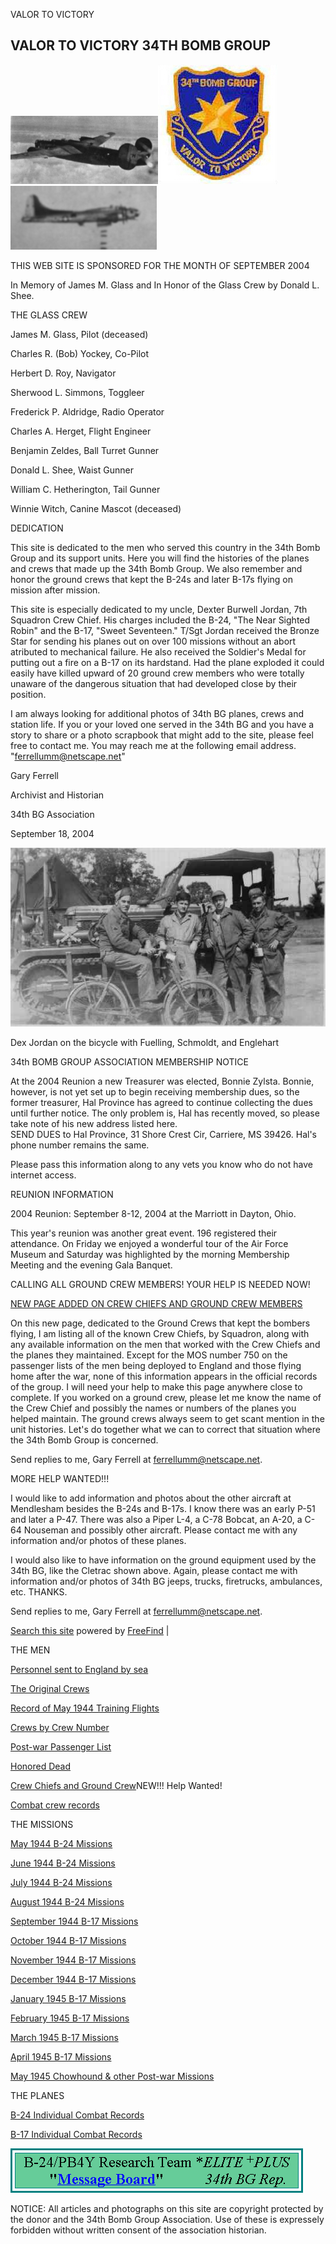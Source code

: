 










VALOR TO VICTORY






 



## VALOR TO VICTORY 34TH BOMB GROUP

![](B-24m.jpg)![](34BGpatch.jpg)![](B-17f.jpg)  
  

THIS WEB SITE IS SPONSORED FOR THE MONTH OF SEPTEMBER 2004  

In Memory of James M. Glass and In Honor of the Glass Crew by Donald L. Shee.  

THE GLASS CREW  

James M. Glass, Pilot (deceased)  

Charles R. (Bob) Yockey, Co-Pilot  

Herbert D. Roy, Navigator  

Sherwood L. Simmons, Toggleer  

Frederick P. Aldridge, Radio Operator  

Charles A. Herget, Flight Engineer  

Benjamin Zeldes, Ball Turret Gunner  

Donald L. Shee, Waist Gunner  

William C. Hetherington, Tail Gunner  

Winnie Witch, Canine Mascot (deceased)  
  
  

DEDICATION  

This site is dedicated to the men who served this country in the 34th Bomb Group and its support units. Here you will find the histories of the planes and crews that made up the 34th Bomb Group. We also remember and honor the ground crews that kept the B-24s and later B-17s flying on mission after mission.
  
  

This site is especially dedicated to my uncle, Dexter Burwell Jordan, 7th Squadron Crew Chief. His charges included the B-24, "The Near Sighted Robin" and the B-17, "Sweet Seventeen." T/Sgt Jordan received the Bronze Star for sending his planes out on over 100 missions without an abort atributed to mechanical failure. He also received the Soldier's Medal for putting out a fire on a B-17 on its hardstand. Had the plane exploded it could easily have killed upward of 20 ground crew members who were totally unaware of the dangerous situation that had developed close by their position.
  
  

I am always looking for additional photos of 34th BG planes, crews and station life. If you or your loved one served in the 34th BG and you have a story to share or a photo scrapbook that might add to the site, please feel free to contact me. You may reach me at the following email address. "ferrellumm@netscape.net"
  
  

Gary Ferrell  

Archivist and Historian  

34th BG Association  

September 18, 2004  
  

![](bike.jpg)  

Dex Jordan on the bicycle with Fuelling, Schmoldt, and Englehart  
  
  

34th BOMB GROUP ASSOCIATION MEMBERSHIP NOTICE  

At the 2004 Reunion a new Treasurer was elected, Bonnie Zylsta. Bonnie, however, is not yet set up to begin receiving membership dues, so the former treasurer, Hal Province has agreed to continue collecting the dues until further notice. The only problem is, Hal has recently moved, so please take note of his new address listed here.   
SEND DUES to Hal Province, 31 Shore Crest Cir, Carriere, MS 39426\. Hal's phone number remains the same.   

Please pass this information along to any vets you know who do not have internet access.  

  
  

REUNION INFORMATION  

2004 Reunion: September 8-12, 2004 at the Marriott in Dayton, Ohio.  

This year's reunion was another great event. 196 registered their attendance. On Friday we enjoyed a wonderful tour of the Air Force Museum and Saturday was highlighted by the morning Membership Meeting and the evening Gala Banquet.
  
  

CALLING ALL GROUND CREW MEMBERS! YOUR HELP IS NEEDED NOW!  

[NEW PAGE ADDED ON CREW CHIEFS AND GROUND CREW MEMBERS](CrewChiefs.md)
  

On this new page, dedicated to the Ground Crews that kept the bombers flying, I am listing all of the known Crew Chiefs, by Squadron, along with any available information on the men that worked with the Crew Chiefs and the planes they maintained. Except for the MOS number 750 on the passenger lists of the men being deployed to England and those flying home after the war, none of this information appears in the official records of the group. I will need your help to make this page anywhere close to complete. If you worked on a ground crew, please let me know the name of the Crew Chief and possibly the names or numbers of the planes you helped maintain. The ground crews always seem to get scant mention in the unit histories. Let's do together what we can to correct that situation where the 34th Bomb Group is concerned.  

Send replies to me, Gary Ferrell at ferrellumm@netscape.net.  
  

MORE HELP WANTED!!!  

I would like to add information and photos about the other aircraft at Mendlesham besides the B-24s and B-17s. I know there was an early P-51 and later a P-47. There was also a Piper L-4, a C-78 Bobcat, an A-20, a C-64 Nouseman and possibly other aircraft. Please contact me with any information and/or photos of these planes.  

I would also like to have information on the ground equipment used by the 34th BG, like the Cletrac shown above. Again, please contact me with information and/or photos of 34th BG jeeps, trucks, firetrucks, ambulances, etc. THANKS.  

Send replies to me, Gary Ferrell at ferrellumm@netscape.net.
  
  
  

 [Search this site](http://search.freefind.com/find.html?id=20300229) powered by [FreeFind](http://www.freefind.com) |
  
  

THE MEN  

[Personnel sent to England by sea](1Apr44.md)  

[The Original Crews](Originalcrews.md)  

[Record of May 1944 Training Flights](1944-05TF.md)  

[Crews by Crew Number](CrewNumbers.md)  

[Post-war Passenger List](passengers.md)  

[Honored Dead](HonoredDead.md)  

[Crew Chiefs and Ground Crew](CrewChiefs.md)NEW!!! Help Wanted!  

[Combat crew records](000crews.md)  

  
  

THE MISSIONS  

[May 1944 B-24 Missions](1944-05.md)  

[June 1944 B-24 Missions](1944-06.md)  

[July 1944 B-24 Missions](1944-07.md)  

[August 1944 B-24 Missions](1944-08.md)  

[September 1944 B-17 Missions](1944-09.md)  

[October 1944 B-17 Missions](1944-10.md)  

[November 1944 B-17 Missions](1944-11.md)  

[December 1944 B-17 Missions](1944-12.md)  

[January 1945 B-17 Missions](1945-01.md)  

[February 1945 B-17 Missions](1945-02.md)  

[March 1945 B-17 Missions](1945-03.md)  

[April 1945 B-17 Missions](1945-04.md)  

[May 1945 Chowhound \& other Post-war Missions](1945-05.md)  

  
  

THE PLANES  

[B-24 Individual Combat Records](000b24s.md)  

[B-17 Individual Combat Records](000b17s.md)  

  
  
  

[![](034thEliteBanner.gif)](http://b24bw.proboards33.com)
  
  
  


NOTICE: All articles and photographs on this site are copyright protected by the donor and the 34th Bomb Group Association. Use of these is expressely forbidden without written consent of the association historian.  
  




